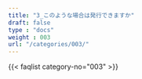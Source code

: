 ```yaml
---
title: "3_このような場合は発行できますか"
draft: false
type : "docs"
weight : 003
url: "/categories/003/"
---
```


{{< faqlist category-no="003" >}}

